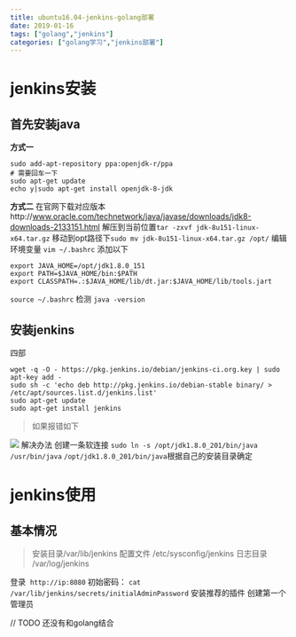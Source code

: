 ```yaml
---
title: ubuntu16.04-jenkins-golang部署
date: 2019-01-16
tags: ["golang","jenkins"]
categories: ["golang学习","jenkins部署"]
---
```


# jenkins安装

## 首先安装java
**方式一**
```
sudo add-apt-repository ppa:openjdk-r/ppa
# 需要回车一下
sudo apt-get update
echo y|sudo apt-get install openjdk-8-jdk
```
**方式二**
在官网下载对应版本http://www.oracle.com/technetwork/java/javase/downloads/jdk8-downloads-2133151.html
解压到当前位置`tar -zxvf jdk-8u151-linux-x64.tar.gz`
移动到opt路径下`sudo mv jdk-8u151-linux-x64.tar.gz /opt/`
编辑环境变量
`vim ~/.bashrc`
添加以下
```
export JAVA_HOME=/opt/jdk1.8.0_151
export PATH=$JAVA_HOME/bin:$PATH
export CLASSPATH=.:$JAVA_HOME/lib/dt.jar:$JAVA_HOME/lib/tools.jart
```
`source ~/.bashrc`
检测
`java -version`

## 安装jenkins
四部
```
wget -q -O - https://pkg.jenkins.io/debian/jenkins-ci.org.key | sudo apt-key add -
sudo sh -c 'echo deb http://pkg.jenkins.io/debian-stable binary/ > /etc/apt/sources.list.d/jenkins.list'
sudo apt-get update
sudo apt-get install jenkins
```
> 如果报错如下

![](https://upload-images.jianshu.io/upload_images/422094-56589e82934b7e0f.png?imageMogr2/auto-orient/strip%7CimageView2/2/w/1240)
解决办法
创建一条软连接
`sudo ln -s /opt/jdk1.8.0_201/bin/java  /usr/bin/java`
`/opt/jdk1.8.0_201/bin/java`根据自己的安装目录确定

# jenkins使用
## 基本情况
>安装目录/var/lib/jenkins
配置文件 /etc/sysconfig/jenkins
日志目录 /var/log/jenkins

登录
 `http://ip:8080`
初始密码：
`cat /var/lib/jenkins/secrets/initialAdminPassword`
安装推荐的插件
创建第一个管理员

// TODO 还没有和golang结合



